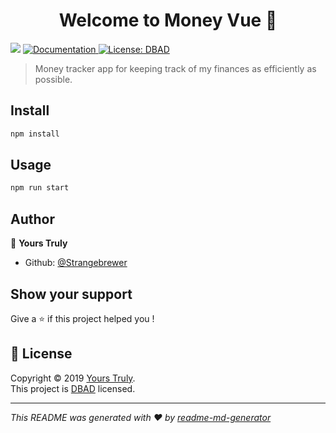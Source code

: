 <h1 align="center">Welcome to Money Vue 👋</h1>
<p>
  <img src="https://img.shields.io/badge/version-1.0.0-blue.svg?cacheSeconds=2592000" />
  <a href="www.shiteheel.com">
    <img alt="Documentation" src="https://img.shields.io/badge/documentation-yes-brightgreen.svg" target="_blank" />
  </a>
  <a href="dbad-license.org">
    <img alt="License: DBAD" src="https://img.shields.io/badge/License-DBAD-yellow.svg" target="_blank" />
  </a>
</p>

> Money tracker app  for keeping track of my finances as efficiently as possible. 

## Install

```sh
npm install
```

## Usage

```sh
npm run start
```

## Author

👤 **Yours Truly**

* Github: [@Strangebrewer](https://github.com/Strangebrewer)

## Show your support

Give a ⭐️ if this project helped you !

## 📝 License

Copyright © 2019 [Yours Truly](https://github.com/Strangebrewer).<br />
This project is [DBAD](dbad-license.org) licensed.

***
_This README was generated with ❤️ by [readme-md-generator](https://github.com/kefranabg/readme-md-generator)_